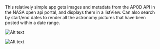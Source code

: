 This relatively simple app gets images and metadata from the APOD API in the NASA open api portal, and displays them in a listView.
Can also search by start/end dates to render all the astronomy pictures that have been posted within a date range.

![Alt text](/APOD_Display-App/lib/assets/app_screenshot1.png?raw=true "App layout")

![Alt text](/APOD_Display-App/lib/assets/app_screenshot2.png?raw=true "Loading screen")

